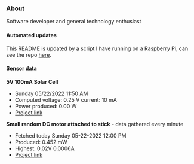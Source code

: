 ### About
Software developer and general technology enthusiast

#### Automated updates
This README is updated by a script I have running on a Raspberry Pi, can see the repo [here](https://github.com/jdc-cunningham/raspi-git-repo-updater).

#### Sensor data
**5V 100mA Solar Cell**
- Sunday 05/22/2022 11:50 AM
- Computed voltage: 0.25 V current: 10 mA
- Power produced: 0.00 W
- [Project link](https://github.com/jdc-cunningham/raspisolarplotter)

**Small random DC motor attached to stick** - data gathered every minute
- Fetched today Sunday 05-22-2022 12:00 PM
- Produced: 0.452 mW
- Highest: 0.02V 0.0006A
- [Project link](https://github.com/jdc-cunningham/turbine-raspi)